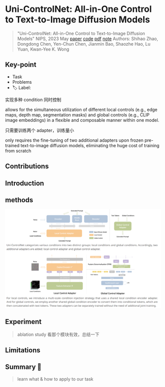 # Uni-ControlNet: All-in-One Control to Text-to-Image Diffusion Models

> "Uni-ControlNet: All-in-One Control to Text-to-Image Diffusion Models" NIPS, 2023 May
> [paper](http://arxiv.org/abs/2305.16322v3) [code](https://github.com/ShihaoZhaoZSH/Uni-ControlNet) 
> [pdf](./2023_05_NIPS_Uni-ControlNet--All-in-One-Control-to-Text-to-Image-Diffusion-Models.pdf) [note](2023_05_NIPS_Uni-ControlNet--All-in-One-Control-to-Text-to-Image-Diffusion-Models_Note.md)
> Authors: Shihao Zhao, Dongdong Chen, Yen-Chun Chen, Jianmin Bao, Shaozhe Hao, Lu Yuan, Kwan-Yee K. Wong

## Key-point

- Task
- Problems
- :label: Label:

实现多种 condition 同时控制

 allows for the simultaneous utilization of different local controls (e.g., edge maps, depth map, segmentation masks) and global controls (e.g., CLIP image embeddings) in a flexible and composable manner within one model. 

只需要训练两个 adapter，训练量小

only requires the fine-tuning of two additional adapters upon frozen pre-trained text-to-image diffusion models, eliminating the huge cost of training from scratch



## Contributions

## Introduction

## methods

![image-20240202213357705](docs/2023_05_NIPS_Uni-ControlNet--All-in-One-Control-to-Text-to-Image-Diffusion-Models_Note/Uni-ControlNet_framework.png)





## Experiment

> ablation study 看那个模块有效，总结一下

## Limitations

## Summary :star2:

> learn what & how to apply to our task


